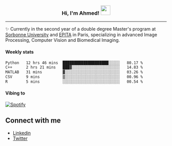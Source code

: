 <!-- Heading -->
<h3 align="center"> Hi, I'm Ahmed! <img src = "https://raw.githubusercontent.com/MartinHeinz/MartinHeinz/master/wave.gif" width = 30px></h3>

<!-- About section -->
---
✨ Currently in the second year of a double degree Master's program at <a href="https://sciences.sorbonne-universite.fr/formation-sciences/offre-de-formation/masters/master-informatique/parcours-ima">Sorbonne University</a> and <a href="https://www.epita.fr/en/">EPITA</a> in Paris, specializing in advanced Image Processing, Computer Vision and Biomedical Imaging.

<h4 align ="left"> Weekly stats </h4>

<!--START_SECTION:waka-->

```txt
Python   12 hrs 46 mins  ████████████████████░░░░░   80.17 %
C++      2 hrs 21 mins   ███▓░░░░░░░░░░░░░░░░░░░░░   14.83 %
MATLAB   31 mins         ▓░░░░░░░░░░░░░░░░░░░░░░░░   03.26 %
CSV      9 mins          ▒░░░░░░░░░░░░░░░░░░░░░░░░   00.96 %
R        5 mins          ░░░░░░░░░░░░░░░░░░░░░░░░░   00.54 %
```

<!--END_SECTION:waka-->

<h4 align ="left">Vibing to</h4>

[![Spotify](https://novatorem-ten-lyart.vercel.app/api/spotify)](https://open.spotify.com/user/31knevkvll66tzc3gqtoi6ngjbre)

<!-- Connect section -->

## Connect with me
  * <a href="https://www.linkedin.com/in/ahmed-hassayoune">Linkedin</a>
  * <a href="https://twitter.com/Ahmedhassaaa">Twitter</a>

<!-- Connect section: END -->
